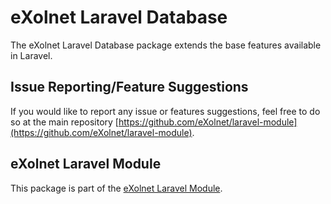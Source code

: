 # eXolnet Laravel Database

The eXolnet Laravel Database package extends the base features available in Laravel.

## Issue Reporting/Feature Suggestions

If you would like to report any issue or features suggestions, feel free to do so at the main repository [https://github.com/eXolnet/laravel-module](https://github.com/eXolnet/laravel-module).

## eXolnet Laravel Module

This package is part of the [eXolnet Laravel Module](https://github.com/eXolnet/laravel-module).